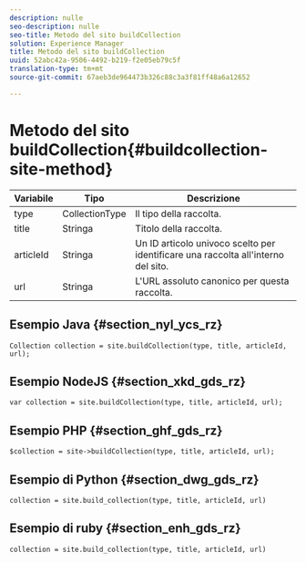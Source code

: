 ```yaml
---
description: nulle
seo-description: nulle
seo-title: Metodo del sito buildCollection
solution: Experience Manager
title: Metodo del sito buildCollection
uuid: 52abc42a-9506-4492-b219-f2e05eb79c5f
translation-type: tm+mt
source-git-commit: 67aeb3de964473b326c88c3a3f81ff48a6a12652

---
```



# Metodo del sito buildCollection{#buildcollection-site-method}

| Variabile | Tipo | Descrizione |
|--- |--- |--- |
| type | CollectionType | Il tipo della raccolta. |
| title | Stringa | Titolo della raccolta. |
| articleId | Stringa | Un ID articolo univoco scelto per identificare una raccolta all'interno del sito. |
| url | Stringa | L'URL assoluto canonico per questa raccolta. |

## Esempio Java {#section_nyl_ycs_rz}

```
Collection collection = site.buildCollection(type, title, articleId, url); 
```

## Esempio NodeJS {#section_xkd_gds_rz}

```
var collection = site.buildCollection(type, title, articleId, url); 
```

## Esempio PHP {#section_ghf_gds_rz}

```
$collection = site->buildCollection(type, title, articleId, url); 
```

## Esempio di Python {#section_dwg_gds_rz}

```
collection = site.build_collection(type, title, articleId, url) 
```

## Esempio di ruby {#section_enh_gds_rz}

```
collection = site.build_collection(type, title, articleId, url) 
```
